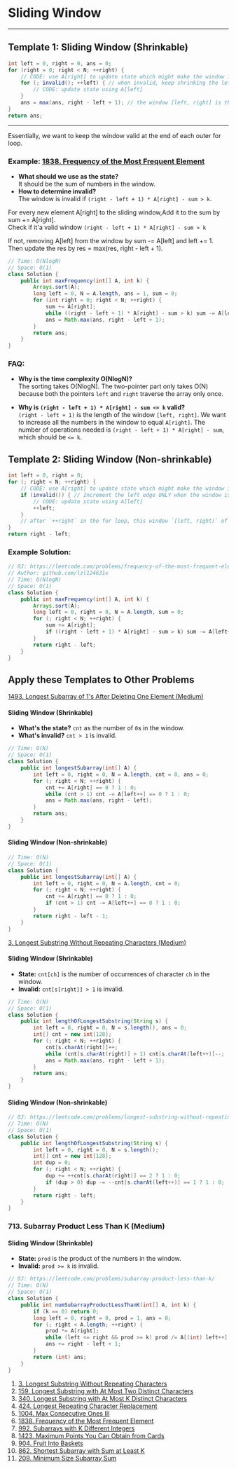 
# Sliding Window 

--- 

## Template 1: Sliding Window (Shrinkable)

```java
int left = 0, right = 0, ans = 0;
for (right = 0; right < N; ++right) {
    // CODE: use A[right] to update state which might make the window invalid
    for (; invalid(); ++left) { // when invalid, keep shrinking the left edge until it's valid again
        // CODE: update state using A[left]
    }
    ans = max(ans, right - left + 1); // the window [left, right] is the maximum window we've found thus far
}
return ans;
```
---

Essentially, we want to keep the window valid at the end of each outer for loop.

### Example: [1838. Frequency of the Most Frequent Element](https://leetcode.com/problems/frequency-of-the-most-frequent-element/)

- **What should we use as the state?**  
It should be the sum of numbers in the window.
- **How to determine invalid?**  
The window is invalid if `(right - left + 1) * A[right] - sum > k`.  
  
For every new element A[right] to the sliding window,Add it to the sum by sum += A[right].  
Check if it'a valid window  `(right - left + 1) * A[right] - sum > k`  
  
If not, removing A[left] from the window by sum -= A[left] and left += 1.  
Then update the res by res = max(res, right - left + 1).  

```java
// Time: O(NlogN)
// Space: O(1)
class Solution {
    public int maxFrequency(int[] A, int k) {
        Arrays.sort(A);
        long left = 0, N = A.length, ans = 1, sum = 0;
        for (int right = 0; right < N; ++right) {
            sum += A[right];
            while ((right - left + 1) * A[right] - sum > k) sum -= A[left++];
            ans = Math.max(ans, right - left + 1);
        }
        return ans;
    }
}
```

### FAQ:

- **Why is the time complexity O(NlogN)?**  
  The sorting takes O(NlogN). The two-pointer part only takes O(N) because both the pointers `left` and `right` traverse the array only once.
  
- **Why is `(right - left + 1) * A[right] - sum <= k` valid?**  
  `(right - left + 1)` is the length of the window `[left, right]`. We want to increase all the numbers in the window to equal `A[right]`. The number of operations needed is `(right - left + 1) * A[right] - sum`, which should be `<= k`.

## Template 2: Sliding Window (Non-shrinkable)

```java
int left = 0, right = 0;
for (; right < N; ++right) {
    // CODE: use A[right] to update state which might make the window invalid
    if (invalid()) { // Increment the left edge ONLY when the window is invalid
        // CODE: update state using A[left]
        ++left;
    }
    // after `++right` in the for loop, this window `[left, right)` of length `right - left` might be valid.
}
return right - left;
```

### Example Solution:

```java
// OJ: https://leetcode.com/problems/frequency-of-the-most-frequent-element/
// Author: github.com/lzl124631x
// Time: O(NlogN)
// Space: O(1)
class Solution {
    public int maxFrequency(int[] A, int k) {
        Arrays.sort(A);
        long left = 0, right = 0, N = A.length, sum = 0;
        for (; right < N; ++right) {
            sum += A[right];
            if ((right - left + 1) * A[right] - sum > k) sum -= A[left++];
        }
        return right - left;
    }
}
```

## Apply these Templates to Other Problems  

[1493. Longest Subarray of 1's After Deleting One Element (Medium)](https://leetcode.com/problems/longest-subarray-of-1s-after-deleting-one-element/)
#### Sliding Window (Shrinkable)

- **What's the state?** `cnt` as the number of `0`s in the window.
- **What's invalid?** `cnt > 1` is invalid.

```java
// Time: O(N)
// Space: O(1)
class Solution {
    public int longestSubarray(int[] A) {
        int left = 0, right = 0, N = A.length, cnt = 0, ans = 0;
        for (; right < N; ++right) {
            cnt += A[right] == 0 ? 1 : 0;
            while (cnt > 1) cnt -= A[left++] == 0 ? 1 : 0;
            ans = Math.max(ans, right - left);
        }
        return ans;
    }
}
```

#### Sliding Window (Non-shrinkable)

```java
// Time: O(N)
// Space: O(1)
class Solution {
    public int longestSubarray(int[] A) {
        int left = 0, right = 0, N = A.length, cnt = 0;
        for (; right < N; ++right) {
            cnt += A[right] == 0 ? 1 : 0;
            if (cnt > 1) cnt -= A[left++] == 0 ? 1 : 0;
        }
        return right - left - 1;
    }
}
```

[3. Longest Substring Without Repeating Characters (Medium)](https://leetcode.com/problems/longest-substring-without-repeating-characters/)

#### Sliding Window (Shrinkable)

- **State:** `cnt[ch]` is the number of occurrences of character `ch` in the window.
- **Invalid:** `cnt[s[right]] > 1` is invalid.

```java
// Time: O(N)
// Space: O(1)
class Solution {
    public int lengthOfLongestSubstring(String s) {
        int left = 0, right = 0, N = s.length(), ans = 0;
        int[] cnt = new int[128];
        for (; right < N; ++right) {
            cnt[s.charAt(right)]++;
            while (cnt[s.charAt(right)] > 1) cnt[s.charAt(left++)]--;
            ans = Math.max(ans, right - left + 1);
        }
        return ans;
    }
}
```

#### Sliding Window (Non-shrinkable)

```java
// OJ: https://leetcode.com/problems/longest-substring-without-repeating-characters/
// Time: O(N)
// Space: O(1)
class Solution {
    public int lengthOfLongestSubstring(String s) {
        int left = 0, right = 0, N = s.length();
        int[] cnt = new int[128];
        int dup = 0;
        for (; right < N; ++right) {
            dup += ++cnt[s.charAt(right)] == 2 ? 1 : 0;
            if (dup > 0) dup -= --cnt[s.charAt(left++)] == 1 ? 1 : 0;
        }
        return right - left;
    }
}
```

### 713. Subarray Product Less Than K (Medium)

#### Sliding Window (Shrinkable)

- **State:** `prod` is the product of the numbers in the window.
- **Invalid:** `prod >= k` is invalid.

```java
// OJ: https://leetcode.com/problems/subarray-product-less-than-k/
// Time: O(N)
// Space: O(1)
class Solution {
    public int numSubarrayProductLessThanK(int[] A, int k) {
        if (k == 0) return 0;
        long left = 0, right = 0, prod = 1, ans = 0;
        for (; right < A.length; ++right) {
            prod *= A[right];
            while (left <= right && prod >= k) prod /= A[(int) left++];
            ans += right - left + 1;
        }
        return (int) ans;
    }
}
```


1. [3. Longest Substring Without Repeating Characters](https://leetcode.com/problems/longest-substring-without-repeating-characters/)
2. [159. Longest Substring with At Most Two Distinct Characters](https://leetcode.com/problems/longest-substring-with-at-most-two-distinct-characters/)
3. [340. Longest Substring with At Most K Distinct Characters](https://leetcode.com/problems/longest-substring-with-at-most-k-distinct-characters/)
4. [424. Longest Repeating Character Replacement](https://leetcode.com/problems/longest-repeating-character-replacement/)
5. [1004. Max Consecutive Ones III](https://leetcode.com/problems/max-consecutive-ones-iii/)
6. [1838. Frequency of the Most Frequent Element](https://leetcode.com/problems/frequency-of-the-most-frequent-element/)
7. [992. Subarrays with K Different Integers](https://leetcode.com/problems/subarrays-with-k-different-integers/)
8. [1423. Maximum Points You Can Obtain from Cards](https://leetcode.com/problems/maximum-points-you-can-obtain-from-cards/)
9. [904. Fruit Into Baskets](https://leetcode.com/problems/fruit-into-baskets/)
10. [862. Shortest Subarray with Sum at Least K](https://leetcode.com/problems/shortest-subarray-with-sum-at-least-k/)
11. [209. Minimum Size Subarray Sum](https://leetcode.com/problems/minimum-size-subarray-sum/)
